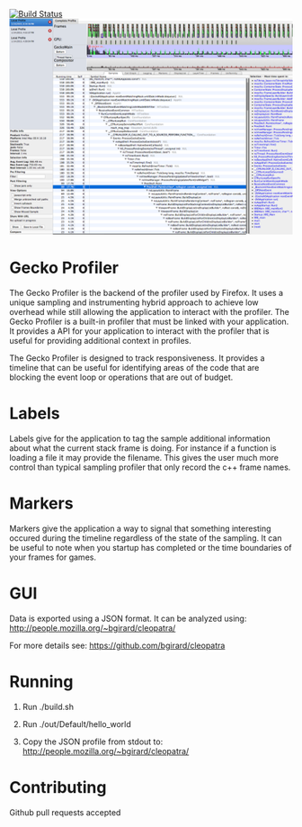 [![Build Status](https://travis-ci.org/bgirard/GeckoProfiler.svg)](https://travis-ci.org/bgirard/GeckoProfiler)
![Gecko Profiler Screenshot](/images/screenshot.png?raw=true)

Gecko Profiler
=========

The Gecko Profiler is the backend of the profiler used by Firefox. It uses a unique sampling and instrumenting hybrid approach to achieve low overhead while still allowing the application to interact with the profiler. The Gecko Profiler is a built-in profiler that must be linked with your application. It provides a API for your application to interact with the profiler that is useful for providing additional context in profiles.

The Gecko Profiler is designed to track responsiveness. It provides a timeline that can be useful for identifying areas of the code that are blocking the event loop or operations that are out of budget.

Labels
======
Labels give for the application to tag the sample additional information about what the current stack frame is doing. For instance if a function is loading a file it may provide the filename. This gives the user much more control than typical sampling profiler that only record the c++ frame names.

Markers
======
Markers give the application a way to signal that something interesting occured during the timeline regardless of the state of the sampling. It can be useful to note when you startup has completed or the time boundaries of your frames for games.

GUI
======
Data is exported using a JSON format. It can be analyzed using:
http://people.mozilla.org/~bgirard/cleopatra/

For more details see: https://github.com/bgirard/cleopatra

Running
=======
1) Run ./build.sh

2) Run ./out/Default/hello_world

3) Copy the JSON profile from stdout to: http://people.mozilla.org/~bgirard/cleopatra/

Contributing
============
Github pull requests accepted
